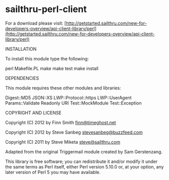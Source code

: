 sailthru-perl-client
====================

For a download please visit:
[http://getstarted.sailthru.com/new-for-developers-overview/api-client-library/perl](http://getstarted.sailthru.com/new-for-developers-overview/api-client-library/perl)

INSTALLATION

To install this module type the following:

   perl Makefile.PL
   make
   make test
   make install

DEPENDENCIES

This module requires these other modules and libraries:

Digest::MD5
JSON::XS
LWP::Protocol::https
LWP::UserAgent
Params::Validate
Readonly
URI
Test::MockModule
Test::Exception

COPYRIGHT AND LICENSE

Copyright (C) 2012 by Finn Smith <finn@timeghost.net>

Copyright (C) 2012 by Steve Sanbeg <stevesanbeg@buzzfeed.com>

Copyright (C) 2011 by Steve Miketa <steve@sailthru.com>

Adapted from the original Triggermail module created by Sam Gerstenzang.

This library is free software; you can redistribute it and/or modify
it under the same terms as Perl itself, either Perl version 5.10.0 or,
at your option, any later version of Perl 5 you may have available.
